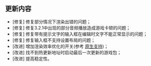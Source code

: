 ## 更新内容

* [修复] 修复部分情况下渲染出错的问题；
* [修复] 修复3.2.1中出现的部分音频播放造成游戏卡顿的问题；
* [修复] 修复带有提示文字的输入框在编辑时文字不能正常显示的问题；
* [修复] 修复输入框不支持设置布局的问题；
* [改进] 增加渲染效率优化的开关(参考 [原生支持](http://developer.egret.com/cn/github/egret-docs/Engine2D/native/other/index.html))；
* [改进] 找不到热更新地址时启动最后一次更新的游戏包；
* [改进] 提高稳定性。